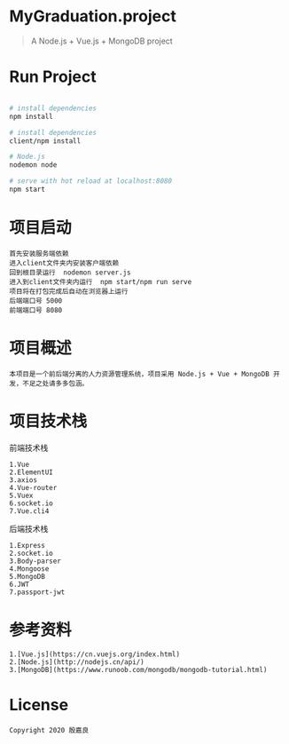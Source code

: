 # MyGraduation.project

>  A Node.js + Vue.js + MongoDB project

# Run Project

``` bash

# install dependencies
npm install

# install dependencies
client/npm install  

# Node.js
nodemon node

# serve with hot reload at localhost:8080
npm start

```

# 项目启动

    首先安装服务端依赖
    进入client文件夹内安装客户端依赖
    回到根目录运行  nodemon server.js
    进入到client文件夹内运行  npm start/npm run serve  
    项目将在打包完成后自动在浏览器上运行
    后端端口号 5000
    前端端口号 8080
    
# 项目概述

    本项目是一个前后端分离的人力资源管理系统，项目采用 Node.js + Vue + MongoDB 开发，不足之处请多多包涵。


# 项目技术栈

 前端技术栈

    1.Vue
    2.ElementUI
    3.axios
    4.Vue-router
    5.Vuex
    6.socket.io
    7.Vue.cli4
    
 后端技术栈
    
    1.Express
    2.socket.io
    3.Body-parser
    4.Mongoose
    5.MongoDB
    6.JWT
    7.passport-jwt
    
    
# 参考资料

    1.[Vue.js](https://cn.vuejs.org/index.html)
    2.[Node.js](http://nodejs.cn/api/)
    3.[MongoDB](https://www.runoob.com/mongodb/mongodb-tutorial.html)
    
# License
    
    Copyright 2020 殷嘉良
